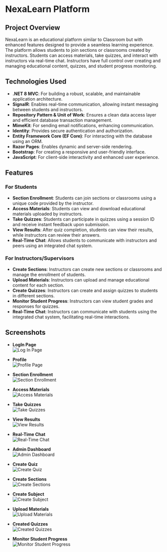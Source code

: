 
# NexaLearn Platform

## Project Overview
NexaLearn is an educational platform similar to Classroom but with enhanced features designed to provide a seamless learning experience. The platform allows students to join sections or classrooms created by instructors. Students can access materials, take quizzes, and interact with instructors via real-time chat. Instructors have full control over creating and managing educational content, quizzes, and student progress monitoring.

## Technologies Used
- **.NET 8 MVC**: For building a robust, scalable, and maintainable application architecture.
- **SignalR**: Enables real-time communication, allowing instant messaging between students and instructors.
- **Repository Pattern & Unit of Work**: Ensures a clean data access layer and efficient database transaction management.
- **MimeKit**: For sending email notifications, enhancing communication.
- **Identity**: Provides secure authentication and authorization.
- **Entity Framework Core (EF Core)**: For interacting with the database using an ORM.
- **Razor Pages**: Enables dynamic and server-side rendering.
- **Bootstrap**: For creating a responsive and user-friendly interface.
- **JavaScript**: For client-side interactivity and enhanced user experience.

## Features

### For Students
- **Section Enrollment**: Students can join sections or classrooms using a unique code provided by the instructor.
- **Access Materials**: Students can view and download educational materials uploaded by instructors.
- **Take Quizzes**: Students can participate in quizzes using a session ID and receive instant feedback upon submission.
- **View Results**: After quiz completion, students can view their results, while instructors can review their answers.
- **Real-Time Chat**: Allows students to communicate with instructors and peers using an integrated chat system.

### For Instructors/Supervisors
- **Create Sections**: Instructors can create new sections or classrooms and manage the enrollment of students.
- **Upload Materials**: Instructors can upload and manage educational content for each section.
- **Create Quizzes**: Instructors can create and assign quizzes to students in different sections.
- **Monitor Student Progress**: Instructors can view student grades and responses for quizzes.
- **Real-Time Chat**: Instructors can communicate with students using the integrated chat system, facilitating real-time interactions.

## Screenshots

- **LogIn Page**  
  ![Log In Page ](ProjectImages/LogIn.png)
  
- **Profile**  
  ![Profile Page](ProjectImages/Profile.png)

- **Section Enrollment**  
  ![Section Enrollment](ProjectImages/SectionEnrollemnt.png) 

- **Access Materials**  
  ![Access Materials](ProjectImages/AccessMaterilasByStudent.png)

- **Take Quizzes**  
  ![Take Quizzes](ProjectImages/JoinQuiz.png)

- **View Results**  
  ![View Results](ProjectImages/Quiz-Result.png)

- **Real-Time Chat**  
  ![Real-Time Chat](ProjectImages/ChatProcess.png)
  
- **Admin Dashboard**  
  ![Admin Dashboard](ProjectImages/AdminDashboard.png)

- **Create Quiz**  
  ![Create Quiz](ProjectImages/CreateQuiz.png)

- **Create Sections**  
  ![Create Sections](ProjectImages/AddNewSection.png)

- **Create Subject**  
  ![Create Subject](ProjectImages/AddNewSubject.png)

- **Upload Materials**  
  ![Upload Materials](ProjectImages/AddMaterilas.png)

- **Created Quizzes**  
  ![Created Quizzes](ProjectImages/AllQuizzesCreated.png)

- **Monitor Student Progress**  
  ![Monitor Student Progress](ProjectImages/StudentsEvaluations.png)
